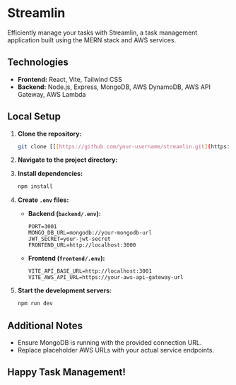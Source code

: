 
# Streamlin 

Efficiently manage your tasks with Streamlin, a task management application built using the MERN stack and AWS services.

## Technologies

- **Frontend:** React, Vite, Tailwind CSS
- **Backend:** Node.js, Express, MongoDB, AWS DynamoDB, AWS API Gateway, AWS Lambda

## Local Setup

1. **Clone the repository:**
   ```bash
   git clone [[[https://github.com/your-username/streamlin.git](https://github.com/your-username/streamlin.git)](https://github.com/shubhamk98/TaskManagement.git)](https://github.com/shubhamk98/TaskManagement.git)
   ```

2. **Navigate to the project directory:**


3. **Install dependencies:**
   ```bash
   npm install
   ```

4. **Create `.env` files:**
   - **Backend (`backend/.env`):**
     ```
     PORT=3001
     MONGO_DB_URL=mongodb://your-mongodb-url
     JWT_SECRET=your-jwt-secret
     FRONTEND_URL=http://localhost:3000
     ```
   - **Frontend (`frontend/.env`):**
     ```
     VITE_API_BASE_URL=http://localhost:3001
     VITE_AWS_API_URL=https://your-aws-api-gateway-url
     ```

5. **Start the development servers:**
   ```bash
   npm run dev
   ```


## Additional Notes

- Ensure MongoDB is running with the provided connection URL.
- Replace placeholder AWS URLs with your actual service endpoints.

## Happy Task Management! 
```


